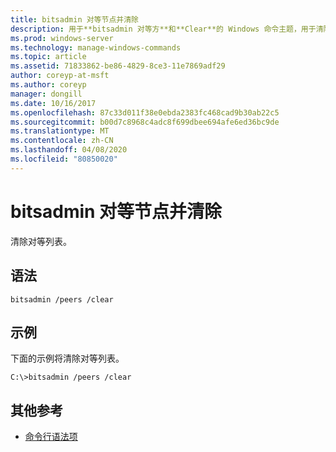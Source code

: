 ```yaml
---
title: bitsadmin 对等节点并清除
description: 用于**bitsadmin 对等方**和**Clear**的 Windows 命令主题，用于清除对等列表。
ms.prod: windows-server
ms.technology: manage-windows-commands
ms.topic: article
ms.assetid: 71833862-be86-4829-8ce3-11e7869adf29
author: coreyp-at-msft
ms.author: coreyp
manager: dongill
ms.date: 10/16/2017
ms.openlocfilehash: 87c33d011f38e0ebda2383fc468cad9b30ab22c5
ms.sourcegitcommit: b00d7c8968c4adc8f699dbee694afe6ed36bc9de
ms.translationtype: MT
ms.contentlocale: zh-CN
ms.lasthandoff: 04/08/2020
ms.locfileid: "80850020"
---
```

# <a name="bitsadmin-peers-and-clear"></a>bitsadmin 对等节点并清除

清除对等列表。

## <a name="syntax"></a>语法

```
bitsadmin /peers /clear
```

## <a name="examples"></a><a name=BKMK_examples></a>示例

下面的示例将清除对等列表。

```
C:\>bitsadmin /peers /clear
```

## <a name="additional-references"></a>其他参考

- [命令行语法项](command-line-syntax-key.md)